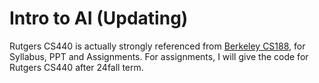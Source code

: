 # Intro to AI (Updating)

Rutgers CS440 is actually strongly referenced from [Berkeley CS188](https://inst.eecs.berkeley.edu/~cs188/sp24/), for Syllabus, PPT and Assignments. For assignments, I will give the code for Rutgers CS440 after 24fall term.


